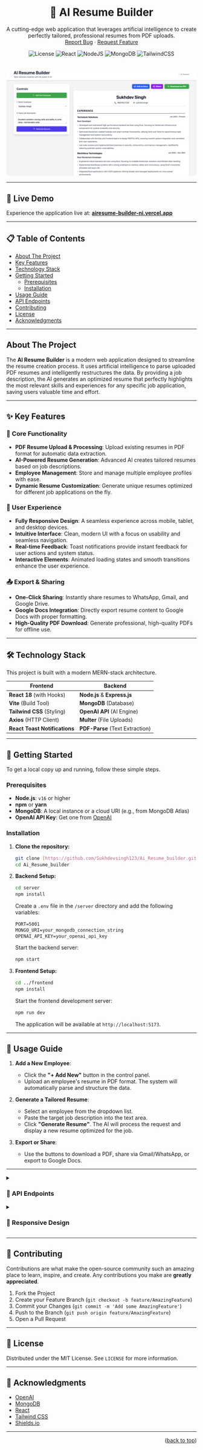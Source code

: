 <div align="center">
  <h1 align="center">🤖 AI Resume Builder</h1>
  <p align="center">
    A cutting-edge web application that leverages artificial intelligence to create perfectly tailored, professional resumes from PDF uploads.
    <br />
    <a href="https://github.com/Sukhdevsingh123/Ai_Resume_builder/issues">Report Bug</a>
    ·
    <a href="https://github.com/Sukhdevsingh123/Ai_Resume_builder/issues">Request Feature</a>
  </p>
</div>

<div align="center">

![License](https://img.shields.io/github/license/Sukhdevsingh123/Ai_Resume_builder?style=for-the-badge)
![React](https://img.shields.io/badge/react-%2320232a.svg?style=for-the-badge&logo=react&logoColor=%2361DAFB)
![NodeJS](https://img.shields.io/badge/node.js-6DA55F?style=for-the-badge&logo=node.js&logoColor=white)
![MongoDB](https://img.shields.io/badge/MongoDB-%234ea94b.svg?style=for-the-badge&logo=mongodb&logoColor=white)
![TailwindCSS](https://img.shields.io/badge/tailwindcss-%2338B2AC.svg?style=for-the-badge&logo=tailwind-css&logoColor=white)

</div>

<br>

<div align="center">
  <a href="https://airesume-builder-ni.vercel.app/">
    <img src="https://github.com/Sukhdevsingh123/Ai_Resume_builder/raw/main/frontend/src/assets/resume_builder.png" alt="Project Screenshot">
  </a>
</div>

---

## 🚀 Live Demo

Experience the application live at: **[airesume-builder-ni.vercel.app](https://airesume-builder-ni.vercel.app/)**

---

## 📋 Table of Contents

- [About The Project](#about-the-project)
- [Key Features](#-key-features)
- [Technology Stack](#️-technology-stack)
- [Getting Started](#-getting-started)
  - [Prerequisites](#prerequisites)
  - [Installation](#installation)
- [Usage Guide](#-usage-guide)
- [API Endpoints](#-api-endpoints)
- [Contributing](#-contributing)
- [License](#-license)
- [Acknowledgments](#-acknowledgments)

---

## About The Project

The **AI Resume Builder** is a modern web application designed to streamline the resume creation process. It uses artificial intelligence to parse uploaded PDF resumes and intelligently restructures the data. By providing a job description, the AI generates an optimized resume that perfectly highlights the most relevant skills and experiences for any specific job application, saving users valuable time and effort.

---

## ✨ Key Features

### 🔧 Core Functionality
-   **PDF Resume Upload & Processing**: Upload existing resumes in PDF format for automatic data extraction.
-   **AI-Powered Resume Generation**: Advanced AI creates tailored resumes based on job descriptions.
-   **Employee Management**: Store and manage multiple employee profiles with ease.
-   **Dynamic Resume Customization**: Generate unique resumes optimized for different job applications on the fly.

### 🎨 User Experience
-   **Fully Responsive Design**: A seamless experience across mobile, tablet, and desktop devices.
-   **Intuitive Interface**: Clean, modern UI with a focus on usability and seamless navigation.
-   **Real-time Feedback**: Toast notifications provide instant feedback for user actions and system status.
-   **Interactive Elements**: Animated loading states and smooth transitions enhance the user experience.

### 📤 Export & Sharing
-   **One-Click Sharing**: Instantly share resumes to WhatsApp, Gmail, and Google Drive.
-   **Google Docs Integration**: Directly export resume content to Google Docs with proper formatting.
-   **High-Quality PDF Download**: Generate professional, high-quality PDFs for offline use.

---

## 🛠️ Technology Stack

This project is built with a modern MERN-stack architecture.

| Frontend                                                                                                                          | Backend                                                                                                                                |
| --------------------------------------------------------------------------------------------------------------------------------- | -------------------------------------------------------------------------------------------------------------------------------------- |
| **React 18** (with Hooks)                                                                                                         | **Node.js** & **Express.js** |
| **Vite** (Build Tool)                                                                                                             | **MongoDB** (Database)                                                                                                                 |
| **Tailwind CSS** (Styling)                                                                                                        | **OpenAI API** (AI Engine)                                                                                                             |
| **Axios** (HTTP Client)                                                                                                           | **Multer** (File Uploads)                                                                                                              |
| **React Toast Notifications** | **PDF-Parse** (Text Extraction)                                                                                                        |

---

## 🚀 Getting Started

To get a local copy up and running, follow these simple steps.

### Prerequisites

-   **Node.js**: `v16` or higher
-   **npm** or **yarn**
-   **MongoDB**: A local instance or a cloud URI (e.g., from MongoDB Atlas)
-   **OpenAI API Key**: Get one from [OpenAI](https://platform.openai.com/account/api-keys)

### Installation

1.  **Clone the repository:**
    ```bash
    git clone [https://github.com/Sukhdevsingh123/Ai_Resume_builder.git](https://github.com/Sukhdevsingh123/Ai_Resume_builder.git)
    cd Ai_Resume_builder
    ```

2.  **Backend Setup:**
    ```bash
    cd server
    npm install
    ```
    Create a `.env` file in the `/server` directory and add the following variables:
    ```env
    PORT=5001
    MONGO_URI=your_mongodb_connection_string
    OPENAI_API_KEY=your_openai_api_key
    ```
    Start the backend server:
    ```bash
    npm start
    ```

3.  **Frontend Setup:**
    ```bash
    cd ../frontend
    npm install
    ```
    Start the frontend development server:
    ```bash
    npm run dev
    ```
    The application will be available at `http://localhost:5173`.

---

## 📖 Usage Guide

1.  **Add a New Employee**:
    -   Click the **"+ Add New"** button in the control panel.
    -   Upload an employee's resume in PDF format. The system will automatically parse and structure the data.

2.  **Generate a Tailored Resume**:
    -   Select an employee from the dropdown list.
    -   Paste the target job description into the text area.
    -   Click **"Generate Resume"**. The AI will process the request and display a new resume optimized for the job.

3.  **Export or Share**:
    -   Use the buttons to download a PDF, share via Gmail/WhatsApp, or export to Google Docs.

---

<details>
<summary><h3>🔧 API Endpoints</h3></summary>

-   **`GET /api/employees`**: Retrieve all employees.
-   **`POST /api/employees`**: Add a new employee by uploading a PDF resume.
-   **`POST /api/generate-resume`**: Generate an AI-powered resume.
    -   **Body**:
        ```json
        {
          "employeeId": "your_employee_id",
          "jobDescription": "The text of the job description..."
        }
        ```
</details>

<details>
<summary><h3>🎨 Responsive Design</h3></summary>

-   **📱 Mobile (320px+)**: Single-column layout, touch-optimized controls, and responsive typography.
-   **📱 Tablet (768px+)**: Two-column layout with optimized spacing for a wider view.
-   **💻 Desktop (1024px+)**: Full three-column layout with enhanced visual hierarchy and hover effects.
</details>

---

## 🤝 Contributing

Contributions are what make the open-source community such an amazing place to learn, inspire, and create. Any contributions you make are **greatly appreciated**.

1.  Fork the Project
2.  Create your Feature Branch (`git checkout -b feature/AmazingFeature`)
3.  Commit your Changes (`git commit -m 'Add some AmazingFeature'`)
4.  Push to the Branch (`git push origin feature/AmazingFeature`)
5.  Open a Pull Request

---

## 📄 License

Distributed under the MIT License. See `LICENSE` for more information.

---

## 🙏 Acknowledgments

-   [OpenAI](https://openai.com/)
-   [MongoDB](https://www.mongodb.com/)
-   [React](https://reactjs.org/)
-   [Tailwind CSS](https://tailwindcss.com/)
-   [Shields.io](https://shields.io)

---
<p align="right">(<a href="#top">back to top</a>)</p>

